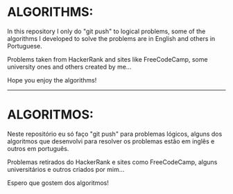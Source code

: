 # ALGORITHMS:

In this repository I only do "git push" to logical problems, some of the algorithms I developed to solve the problems are in English and others in Portuguese.

Problems taken from HackerRank and sites like FreeCodeCamp, some university ones and others created by me...

Hope you enjoy the algorithms!

----------------------------------------------------------------------------------------------------------------------------------------------------------------

# ALGORITMOS:

Neste repositório eu só faço "git push" para problemas lógicos, alguns dos algoritmos que desenvolvi para resolver os problemas estão em inglês e outros em português.

Problemas retirados do HackerRank e sites como FreeCodeCamp, alguns universitários e outros criados por mim...

Espero que gostem dos algoritmos!

